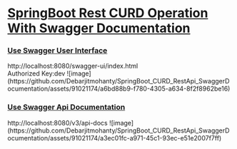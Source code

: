 <h1><u>SpringBoot Rest CURD Operation With Swagger Documentation</u></h1>

<h3><u>Use Swagger User Interface</u></h3>
http://localhost:8080/swagger-ui/index.html<br>
Authorized Key:dev
![image](https://github.com/Debarjitmohanty/SpringBoot_CURD_RestApi_SwaggerDocumentation/assets/91021174/a6bd88b9-f780-4305-a634-8f2f8962be16)

<h3><u>Use Swagger Api Documentation</u></h3>
http://localhost:8080/v3/api-docs
![image](https://github.com/Debarjitmohanty/SpringBoot_CURD_RestApi_SwaggerDocumentation/assets/91021174/a3ec01fc-a971-45c1-93ec-e51e2007f7ff)

